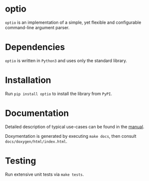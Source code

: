 # optio

`optio` is an implementation of a simple, yet flexible and configurable
command-line argument parser.

# Dependencies

`optio` is written in `Python3` and uses only the standard library.

# Installation

Run `pip install optio` to install the library from `PyPI`.

# Documentation

Detailed description of typical use-cases can be found in the
[manual](./docs/manual.md).

Doxymentation is generated by executing `make docs`, then consult
`docs/doxygen/html/index.html`.

# Testing

Run extensive unit tests via `make tests`.
